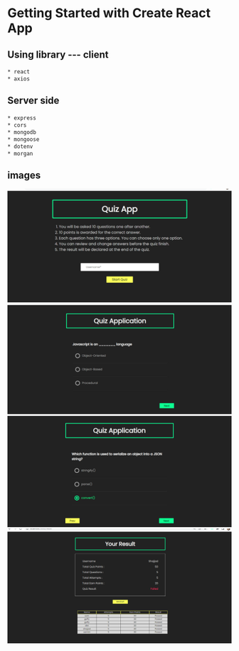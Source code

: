 # Getting Started with Create React App

## Using library --- client
    * react
    * axios

## Server side
    * express
    * cors
    * mongodb
    * mongoose
    * dotenv
    * morgan

## images

![preview img](./screen/1.PNG)
![preview img](./screen/2.PNG)
![preview img](./screen/3.PNG)
![preview img](./screen/4.PNG)